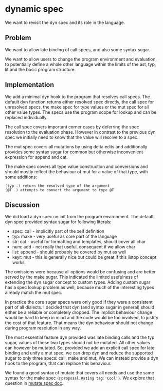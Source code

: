 dynamic spec
============

We want to revisit the dyn spec and its role in the language.

Problem
-------

We want to allow late binding of call specs, and also some syntax sugar.

We want to allow users to change the program environment and evaluation, to potentially define a
whole other language within the limits of the ast, typ, lit and the basic program structure.

Implementation
--------------

We add a minimal dyn hook to the program that resolves call specs. The default dyn function returns
either resolved spec directly, the call spec for unresolved specs, the make spec for type values or
the mut spec for all other value types. The specs use the program scope for lookup and can be
replaced individually.

The call spec covers important corner cases by deferring the spec resolution to the evaluation
phase. However in contrast to the previous dyn spec we initially need to know that the value will
resolve to a spec. 

The mut spec covers all mutations by using delta edits and additionally provides some syntax sugar
for common but otherwise inconvenient expression for append and cat.

The make spec covers all type value construction and conversions and should mostly reflect the
behaviour of mut for a value of that type, with some additions:

	(typ .) return the resolved type of the argument
	(@T .) attempts to convert the argument to type @T

Discussion
----------

We did load a dyn spec on init from the program environment. The default dyn spec provided syntax
sugar for following literals:

  * spec: call    - implicitly part of the xelf definition
  * typ:  make    - very useful as core part of the language
  * str:  cat     - useful for formatting and templates, should cover all char
  * num:  add     - not really that useful, consequent if we allow char
  * list: append  - should probably be covered by mut as well
  * keyr: mut     - this is generally nice but could be great if this listop concept works

The omissions were because all options would be confusing and are better served by the make sugar.
This indicated the limited usefulness of extending the dyn sugar concept to custom types. Adding
custom sugar has a spec lookup problem as well, because much of the interesting types already
match the mut spec.

In practice the core sugar specs were only good if they were a consistent part of all dialects. I
decided that dyn (and syntax sugar in general) should either be a reliable or completely dropped.
The implicit behaviour change would be hard to keep in mind and the code would be too involved, to
justify the cost of that feature. That means the dyn behaviour should not change during program
resolution in any way.

The most essential feature dyn provided was late binding calls and the typ sugar, values of these
two types should not be mutated. All other values can however be mutated. So, provided we add an
explicit call spec for late binding and unify a mut spec, we can drop dyn and reduce the supported
sugar to only three specs: call, make and mut. We can instead provide a dyn hook to the program,
that can replace this behaviour.

We found a good syntax of mutate that covers all needs and use the same syntax for the make spec
`(@proposal.Rating tag:'Cool')`. We explore that question in [mutate spec doc](./mut.md).
